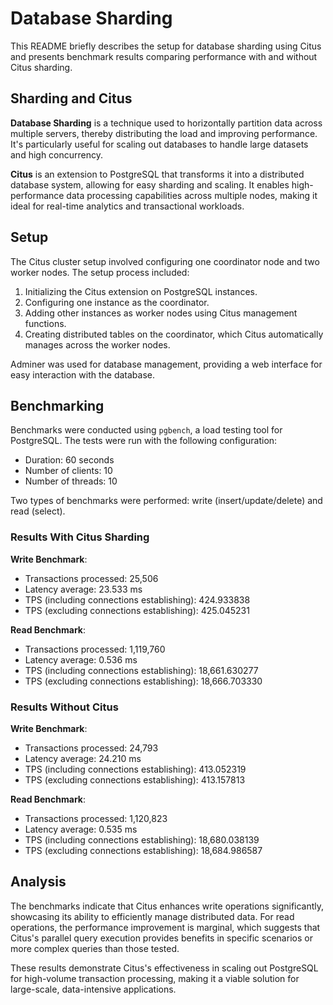 # Database Sharding

This README briefly describes the setup for database sharding using Citus and presents benchmark results comparing performance with and without Citus sharding.

## Sharding and Citus

**Database Sharding** is a technique used to horizontally partition data across multiple servers, thereby distributing the load and improving performance. It's particularly useful for scaling out databases to handle large datasets and high concurrency.

**Citus** is an extension to PostgreSQL that transforms it into a distributed database system, allowing for easy sharding and scaling. It enables high-performance data processing capabilities across multiple nodes, making it ideal for real-time analytics and transactional workloads.

## Setup

The Citus cluster setup involved configuring one coordinator node and two worker nodes. The setup process included:

1. Initializing the Citus extension on PostgreSQL instances.
2. Configuring one instance as the coordinator.
3. Adding other instances as worker nodes using Citus management functions.
4. Creating distributed tables on the coordinator, which Citus automatically manages across the worker nodes.

Adminer was used for database management, providing a web interface for easy interaction with the database.

## Benchmarking

Benchmarks were conducted using `pgbench`, a load testing tool for PostgreSQL. The tests were run with the following configuration:

- Duration: 60 seconds
- Number of clients: 10
- Number of threads: 10

Two types of benchmarks were performed: write (insert/update/delete) and read (select).

### Results With Citus Sharding

**Write Benchmark**:
- Transactions processed: 25,506
- Latency average: 23.533 ms
- TPS (including connections establishing): 424.933838
- TPS (excluding connections establishing): 425.045231

**Read Benchmark**:
- Transactions processed: 1,119,760
- Latency average: 0.536 ms
- TPS (including connections establishing): 18,661.630277
- TPS (excluding connections establishing): 18,666.703330

### Results Without Citus

**Write Benchmark**:
- Transactions processed: 24,793
- Latency average: 24.210 ms
- TPS (including connections establishing): 413.052319
- TPS (excluding connections establishing): 413.157813

**Read Benchmark**:
- Transactions processed: 1,120,823
- Latency average: 0.535 ms
- TPS (including connections establishing): 18,680.038139
- TPS (excluding connections establishing): 18,684.986587

## Analysis

The benchmarks indicate that Citus enhances write operations significantly, showcasing its ability to efficiently manage distributed data. For read operations, the performance improvement is marginal, which suggests that Citus's parallel query execution provides benefits in specific scenarios or more complex queries than those tested. 

These results demonstrate Citus's effectiveness in scaling out PostgreSQL for high-volume transaction processing, making it a viable solution for large-scale, data-intensive applications.